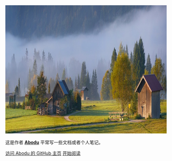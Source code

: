 <img width="100%" height="400px" src="hbg.jpg" />

这是作者 **[Abodu](<https://github.com/abodu>)** 平常写一些文档或者个人笔记。

[访问 Abodu 的 GitHub 主页](<https://github.com/abodu>)
[开始阅读](README.md)
